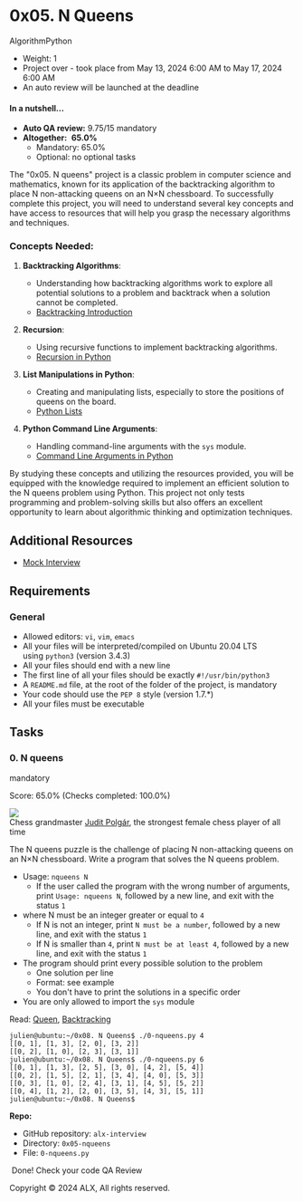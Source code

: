 0x05. N Queens
==============

AlgorithmPython

-   Weight: 1
-   Project over - took place from May 13, 2024 6:00 AM to May 17, 2024 6:00 AM
-   An auto review will be launched at the deadline

#### In a nutshell...

-   **Auto QA review:** 9.75/15 mandatory
-   **Altogether:**  **65.0%**
    -   Mandatory: 65.0%
    -   Optional: no optional tasks

The "0x05. N queens" project is a classic problem in computer science and mathematics, known for its application of the backtracking algorithm to place N non-attacking queens on an N×N chessboard. To successfully complete this project, you will need to understand several key concepts and have access to resources that will help you grasp the necessary algorithms and techniques.

### Concepts Needed:

1.  **Backtracking Algorithms**:

    -   Understanding how backtracking algorithms work to explore all potential solutions to a problem and backtrack when a solution cannot be completed.
    -   [Backtracking Introduction](https://intranet.alxswe.com/rltoken/LLnF6u2i3A_xIwDjJsP8zQ "Backtracking Introduction")
2.  **Recursion**:

    -   Using recursive functions to implement backtracking algorithms.
    -   [Recursion in Python](https://intranet.alxswe.com/rltoken/X1vaNXgy_pPyvKfOJm90XQ "Recursion in Python")
3.  **List Manipulations in Python**:

    -   Creating and manipulating lists, especially to store the positions of queens on the board.
    -   [Python Lists](https://intranet.alxswe.com/rltoken/P3KbYxmdtSeoJvVfr9Iv0w "Python Lists")
4.  **Python Command Line Arguments**:

    -   Handling command-line arguments with the `sys` module.
    -   [Command Line Arguments in Python](https://intranet.alxswe.com/rltoken/2IF4V6xsY_Nq-xcGDK3Bhw "Command Line Arguments in Python")

By studying these concepts and utilizing the resources provided, you will be equipped with the knowledge required to implement an efficient solution to the N queens problem using Python. This project not only tests programming and problem-solving skills but also offers an excellent opportunity to learn about algorithmic thinking and optimization techniques.

Additional Resources
--------------------

-   [Mock Interview](https://intranet.alxswe.com/rltoken/aQ3uJmGVeZa-R6B1jYTjXg "Mock Interview")

Requirements
------------

### General

-   Allowed editors: `vi`, `vim`, `emacs`
-   All your files will be interpreted/compiled on Ubuntu 20.04 LTS using `python3` (version 3.4.3)
-   All your files should end with a new line
-   The first line of all your files should be exactly `#!/usr/bin/python3`
-   A `README.md` file, at the root of the folder of the project, is mandatory
-   Your code should use the `PEP 8` style (version 1.7.*)
-   All your files must be executable

Tasks
-----

### 0\. N queens

mandatory

Score: 65.0% (Checks completed: 100.0%)

![](http://www.crestbook.com/files/Judit-photo1_602x433.jpg)\
Chess grandmaster [Judit Polgár](https://intranet.alxswe.com/rltoken/fZ1ecpPEmVL9nvkBn8WQGg "Judit Polgár"), the strongest female chess player of all time

The N queens puzzle is the challenge of placing N non-attacking queens on an N×N chessboard. Write a program that solves the N queens problem.

-   Usage: `nqueens N`
    -   If the user called the program with the wrong number of arguments, print `Usage: nqueens N`, followed by a new line, and exit with the status `1`
-   where N must be an integer greater or equal to `4`
    -   If N is not an integer, print `N must be a number`, followed by a new line, and exit with the status `1`
    -   If N is smaller than `4`, print `N must be at least 4`, followed by a new line, and exit with the status `1`
-   The program should print every possible solution to the problem
    -   One solution per line
    -   Format: see example
    -   You don't have to print the solutions in a specific order
-   You are only allowed to import the `sys` module

Read: [Queen](https://intranet.alxswe.com/rltoken/ghWqI1wvx6g-Ul7nrufMKA "Queen"), [Backtracking](https://intranet.alxswe.com/rltoken/-hgZbgRFkwmxaKnLnCIuEQ "Backtracking")

```
julien@ubuntu:~/0x08. N Queens$ ./0-nqueens.py 4
[[0, 1], [1, 3], [2, 0], [3, 2]]
[[0, 2], [1, 0], [2, 3], [3, 1]]
julien@ubuntu:~/0x08. N Queens$ ./0-nqueens.py 6
[[0, 1], [1, 3], [2, 5], [3, 0], [4, 2], [5, 4]]
[[0, 2], [1, 5], [2, 1], [3, 4], [4, 0], [5, 3]]
[[0, 3], [1, 0], [2, 4], [3, 1], [4, 5], [5, 2]]
[[0, 4], [1, 2], [2, 0], [3, 5], [4, 3], [5, 1]]
julien@ubuntu:~/0x08. N Queens$

```

**Repo:**

-   GitHub repository: `alx-interview`
-   Directory: `0x05-nqueens`
-   File: `0-nqueens.py`

 Done! Check your code QA Review

Copyright © 2024 ALX, All rights reserved.
